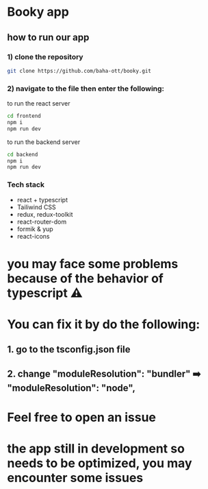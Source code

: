 
# Booky app


## how to run our app 

### 1) clone the repository 
```bash
git clone https://github.com/baha-ott/booky.git
```

### 2) navigate to the file then enter the following:
 to run the react server
```bash 
cd frontend
npm i
npm run dev
```

to run the backend server
```bash
cd backend
npm i
npm run dev 
```
### Tech stack 
* react + typescript
* Tailiwind CSS 
* redux, redux-toolkit
* react-router-dom 
* formik & yup 
* react-icons 


# you may face some problems because of the behavior of typescript ⚠️
# You can fix it by do the following: 
## 1. go to the tsconfig.json file
## 2. change "moduleResolution": "bundler" ➡️ "moduleResolution": "node",


# Feel free to open an issue 
# the app still in development so needs to be optimized, you may encounter some issues 
